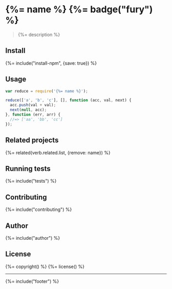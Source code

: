 # {%= name %} {%= badge("fury") %}

> {%= description %}

## Install
{%= include("install-npm", {save: true}) %}

## Usage

```js
var reduce = require('{%= name %}');

reduce(['a', 'b', 'c'], [], function (acc, val, next) {
  acc.push(val + val);
  next(null, acc);
}, function (err, arr) {
  //=> ['aa', 'bb', 'cc']
});
```

## Related projects
{%= related(verb.related.list, {remove: name}) %}  

## Running tests
{%= include("tests") %}

## Contributing
{%= include("contributing") %}

## Author
{%= include("author") %}

## License
{%= copyright() %}
{%= license() %}

***

{%= include("footer") %}
